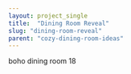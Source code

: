 ```yaml
---
layout: project_single
title:  "Dining Room Reveal"
slug: "dining-room-reveal"
parent: "cozy-dining-room-ideas"
---
```

boho dining room 18